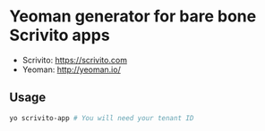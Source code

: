 # Yeoman generator for bare bone Scrivito apps

* Scrivito: https://scrivito.com
* Yeoman: http://yeoman.io/

## Usage

```bash
yo scrivito-app # You will need your tenant ID
```
